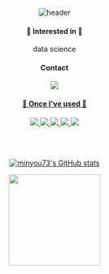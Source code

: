 <div align = "center">


![header](https://capsule-render.vercel.app/api?type=Waving&color=0288D1&height=200&section=header&text=minyou73&fontColor=E1F5FE&fontSize=50&animation=twinkling&fontAlignY=50&fontAlign=80)


#### 💙 Interested in 💙 
data science

#### Contact
<a href="https://blog.naver.com/minminyou_" target="_blank"><img src="https://img.shields.io/badge/Naver-03C75A?style=for-the-badge&logo=Naver&logoColor=white">


#### 🌱 Once I've used 🌱
<p>
<img src="https://img.shields.io/badge/Python-3776AB?style=for-the-badge&logo=Python&logoColor=white"/>
<img src="https://img.shields.io/badge/GitHub-181717?style=for-the-badge&logo=GitHub&logoColor=white"/>
<img src="https://img.shields.io/badge/HTML5-E34F26?style=for-the-badge&logo=HTML5&logoColor=white"/>
<img src="https://img.shields.io/badge/VSCode-007ACC?style=for-the-badge&logo=VisualStudioCode&logoColor=white"/>
<img src="https://img.shields.io/badge/Jupyter-F37626?style=for-the-badge&logo=Jupyter&logoColor=white"/>
</P>

<br>
<br>

<p>

[![minyou73's GitHub stats](https://github-readme-stats.vercel.app/api?username=miny&show_icons=true&include_all_commits=true&bg_color=30,e96443,904e95&title_color=fff&text_color=fff)](https://github.com/minyou73/github-readme-stats)
  
  
  <img height="180em" src="https://github-readme-stats.vercel.app/api/top-langs/?username=minyou73&layout=compact&bg_color=30,e96443,904e95&title_color=fff&text_color=fff">
</p>

</div>






